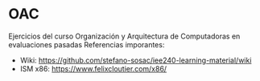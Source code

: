 # OAC
Ejercicios del curso Organización y Arquitectura de Computadoras en evaluaciones pasadas
Referencias imporantes: 
- Wiki: https://github.com/stefano-sosac/iee240-learning-material/wiki
- ISM x86: https://www.felixcloutier.com/x86/
